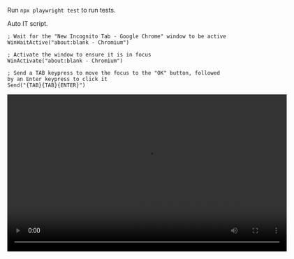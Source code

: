 Run  ```npx playwright test``` to run tests.

Auto IT script.
```
; Wait for the "New Incognito Tab - Google Chrome" window to be active
WinWaitActive("about:blank - Chromium")

; Activate the window to ensure it is in focus
WinActivate("about:blank - Chromium")

; Send a TAB keypress to move the focus to the "OK" button, followed by an Enter keypress to click it
Send("{TAB}{TAB}{ENTER}")
```

<video width="640" height="360" controls>
  <source src="https://drive.google.com/uc?export=download&id=1omzAmfxh1Nd4oCD-cTTOFSVsJUGGernc" type="video/mp4">
  Your browser does not support the video tag.
</video>
